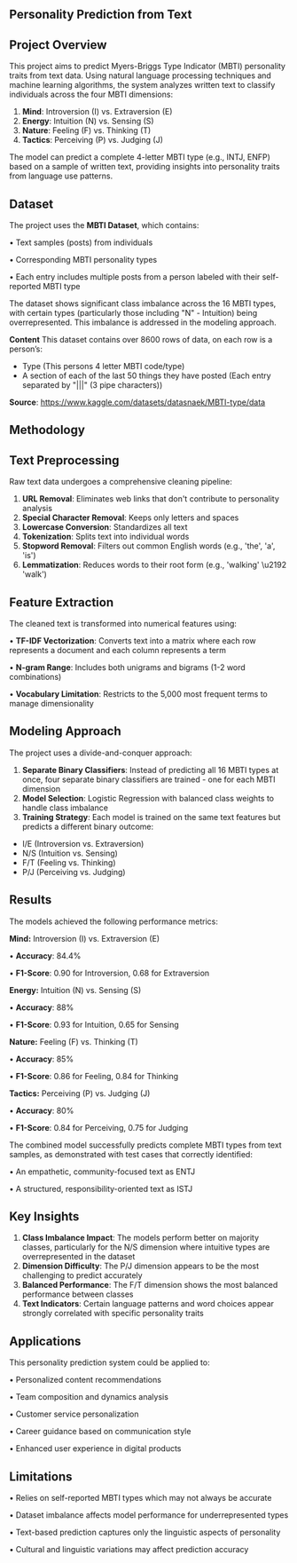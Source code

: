 **Personality Prediction from Text**
-
**Project Overview**
-
This project aims to predict Myers-Briggs Type Indicator (MBTI) personality traits from text data. Using natural language processing techniques and machine learning algorithms, the system analyzes written text to classify individuals across the four MBTI dimensions:

1. **Mind**: Introversion (I) vs. Extraversion (E)
2. **Energy**: Intuition (N) vs. Sensing (S)
3. **Nature**: Feeling (F) vs. Thinking (T)
4. **Tactics**: Perceiving (P) vs. Judging (J)


The model can predict a complete 4-letter MBTI type (e.g., INTJ, ENFP) based on a sample of written text, providing insights into personality traits from language use patterns.


**Dataset**
-
The project uses the **MBTI Dataset**, which contains:

• Text samples (posts) from individuals

• Corresponding MBTI personality types

• Each entry includes multiple posts from a person labeled with their self-reported MBTI type


The dataset shows significant class imbalance across the 16 MBTI types, with certain types (particularly those including "N" - Intuition) being overrepresented. This imbalance is addressed in the modeling approach.

**Content**
This dataset contains over 8600 rows of data, on each row is a person’s:

- Type (This persons 4 letter MBTI code/type)
- A section of each of the last 50 things they have posted (Each entry separated by "|||" (3 pipe characters))

**Source**:
https://www.kaggle.com/datasets/datasnaek/MBTI-type/data

**Methodology**
-
**Text Preprocessing**
-
Raw text data undergoes a comprehensive cleaning pipeline:

1. **URL Removal**: Eliminates web links that don't contribute to personality analysis
2. **Special Character Removal**: Keeps only letters and spaces
3. **Lowercase Conversion**: Standardizes all text
4. **Tokenization**: Splits text into individual words
5. **Stopword Removal**: Filters out common English words (e.g., 'the', 'a', 'is')
6. **Lemmatization**: Reduces words to their root form (e.g., 'walking' \u2192 'walk')


**Feature Extraction**
-
The cleaned text is transformed into numerical features using:

• **TF-IDF Vectorization**: Converts text into a matrix where each row represents a document and each column represents a term

• **N-gram Range**: Includes both unigrams and bigrams (1-2 word combinations)

• **Vocabulary Limitation**: Restricts to the 5,000 most frequent terms to manage dimensionality


**Modeling Approach**
-
The project uses a divide-and-conquer approach:

1. **Separate Binary Classifiers**: Instead of predicting all 16 MBTI types at once, four separate binary classifiers are trained - one for each MBTI dimension
2. **Model Selection**: Logistic Regression with balanced class weights to handle class imbalance
3. **Training Strategy**: Each model is trained on the same text features but predicts a different binary outcome:
- I/E (Introversion vs. Extraversion)
- N/S (Intuition vs. Sensing)
- F/T (Feeling vs. Thinking)
- P/J (Perceiving vs. Judging)


**Results**
-
The models achieved the following performance metrics:


**Mind:** Introversion (I) vs. Extraversion (E)

• **Accuracy**: 84.4%

• **F1-Score**: 0.90 for Introversion, 0.68 for Extraversion


**Energy:** Intuition (N) vs. Sensing (S)

• **Accuracy**: 88%

• **F1-Score**: 0.93 for Intuition, 0.65 for Sensing


**Nature:** Feeling (F) vs. Thinking (T)

• **Accuracy**: 85%

• **F1-Score**: 0.86 for Feeling, 0.84 for Thinking


**Tactics:** Perceiving (P) vs. Judging (J)

• **Accuracy**: 80%

• **F1-Score**: 0.84 for Perceiving, 0.75 for Judging


The combined model successfully predicts complete MBTI types from text samples, as demonstrated with test cases that correctly identified:

• An empathetic, community-focused text as ENTJ

• A structured, responsibility-oriented text as ISTJ


**Key Insights**
-
1. **Class Imbalance Impact**: The models perform better on majority classes, particularly for the N/S dimension where intuitive types are overrepresented in the dataset
2. **Dimension Difficulty**: The P/J dimension appears to be the most challenging to predict accurately
3. **Balanced Performance**: The F/T dimension shows the most balanced performance between classes
4. **Text Indicators**: Certain language patterns and word choices appear strongly correlated with specific personality traits


**Applications**
-
This personality prediction system could be applied to:

• Personalized content recommendations

• Team composition and dynamics analysis

• Customer service personalization

• Career guidance based on communication style

• Enhanced user experience in digital products


**Limitations**
-
• Relies on self-reported MBTI types which may not always be accurate

• Dataset imbalance affects model performance for underrepresented types

• Text-based prediction captures only the linguistic aspects of personality

• Cultural and linguistic variations may affect prediction accuracy
